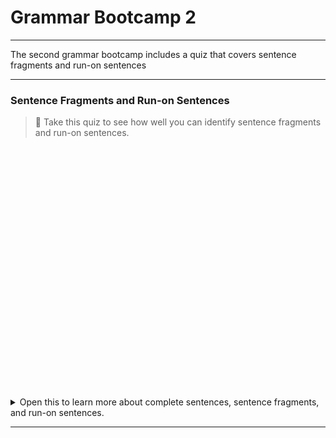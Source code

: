 # Grammar Bootcamp 2

---

The second grammar bootcamp includes a quiz that covers sentence fragments and run-on sentences

---


### Sentence Fragments and Run-on Sentences

> 📝 Take this quiz to see how well you can identify sentence fragments and run-on sentences.

<div data-tf-widget="cNnmW6Tv" data-tf-iframe-props="title=Fragments Run Ons" data-tf-medium="snippet" style="width:100%;height:400px;"></div><script src="//embed.typeform.com/next/embed.js"></script>

<details> 
    
<summary> Open this to learn more about complete sentences, sentence fragments, and run-on sentences.</summary>
    
    - 📺 [Sentences, Fragments, Run-Ons](https://www.youtube.com/watch?v=GJZzAaexLd4)
    
    - 📖 [Writing for Success - Chapter 2.1 Sentence Writing](https://open.lib.umn.edu/writingforsuccess/chapter/2-1-sentence-writing/)
    
    - 📖 [Avoiding Fragments](https://webapps.towson.edu/ows/moduleFRAG.aspx)
    
</details>

---
